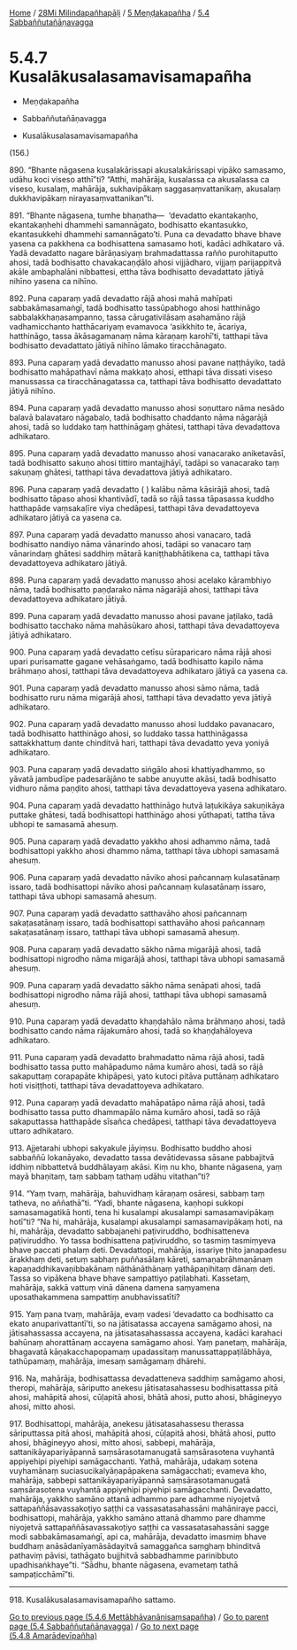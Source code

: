 
[Home](/) / [28Mi Milindapañhapāḷi](../...md) / [5 Meṇḍakapañha](...md) / [5.4 Sabbaññutañāṇavagga](../28Mi/5/5.4.md)

# 5.4.7 Kusalākusalasamavisamapañha

* Meṇḍakapañha

* Sabbaññutañāṇavagga

* Kusalākusalasamavisamapañha

(156.)

890\. “Bhante nāgasena kusalakārissapi akusalakārissapi vipāko samasamo, udāhu koci viseso atthī”ti? “Atthi, mahārāja, kusalassa ca akusalassa ca viseso, kusalaṃ, mahārāja, sukhavipākaṃ saggasaṃvattanikaṃ, akusalaṃ dukkhavipākaṃ nirayasaṃvattanikan”ti.

891\. “Bhante nāgasena, tumhe bhaṇatha—  ‘devadatto ekantakaṇho, ekantakaṇhehi dhammehi samannāgato, bodhisatto ekantasukko, ekantasukkehi dhammehi samannāgato’ti. Puna ca devadatto bhave bhave yasena ca pakkhena ca bodhisattena samasamo hoti, kadāci adhikataro vā. Yadā devadatto nagare bārāṇasiyaṃ brahmadattassa rañño purohitaputto ahosi, tadā bodhisatto chavakacaṇḍālo ahosi vijjādharo, vijjaṃ parijappitvā akāle ambaphalāni nibbattesi, ettha tāva bodhisatto devadattato jātiyā nihīno yasena ca nihīno.

892\. Puna caparaṃ yadā devadatto rājā ahosi mahā mahīpati sabbakāmasamaṅgī, tadā bodhisatto tassūpabhogo ahosi hatthināgo sabbalakkhaṇasampanno, tassa cārugativilāsaṃ asahamāno rājā vadhamicchanto hatthācariyaṃ evamavoca ‘asikkhito te, ācariya, hatthināgo, tassa ākāsagamanaṃ nāma kāraṇaṃ karohī’ti, tatthapi tāva bodhisatto devadattato jātiyā nihīno lāmako tiracchānagato.

893\. Puna caparaṃ yadā devadatto manusso ahosi pavane naṭṭhāyiko, tadā bodhisatto mahāpathavī nāma makkaṭo ahosi, etthapi tāva dissati viseso manussassa ca tiracchānagatassa ca, tatthapi tāva bodhisatto devadattato jātiyā nihīno.

894\. Puna caparaṃ yadā devadatto manusso ahosi soṇuttaro nāma nesādo balavā balavataro nāgabalo, tadā bodhisatto chaddanto nāma nāgarājā ahosi, tadā so luddako taṃ hatthināgaṃ ghātesi, tatthapi tāva devadattova adhikataro.

895\. Puna caparaṃ yadā devadatto manusso ahosi vanacarako aniketavāsī, tadā bodhisatto sakuṇo ahosi tittiro mantajjhāyī, tadāpi so vanacarako taṃ sakuṇaṃ ghātesi, tatthapi tāva devadattova jātiyā adhikataro.

896\. Puna caparaṃ yadā devadatto ( ) kalābu nāma kāsirājā ahosi, tadā bodhisatto tāpaso ahosi khantivādī, tadā so rājā tassa tāpasassa kuddho hatthapāde vaṃsakaḷīre viya chedāpesi, tatthapi tāva devadattoyeva adhikataro jātiyā ca yasena ca.

897\. Puna caparaṃ yadā devadatto manusso ahosi vanacaro, tadā bodhisatto nandiyo nāma vānarindo ahosi, tadāpi so vanacaro taṃ vānarindaṃ ghātesi saddhiṃ mātarā kaniṭṭhabhātikena ca, tatthapi tāva devadattoyeva adhikataro jātiyā.

898\. Puna caparaṃ yadā devadatto manusso ahosi acelako kārambhiyo nāma, tadā bodhisatto paṇḍarako nāma nāgarājā ahosi, tatthapi tāva devadattoyeva adhikataro jātiyā.

899\. Puna caparaṃ yadā devadatto manusso ahosi pavane jaṭilako, tadā bodhisatto tacchako nāma mahāsūkaro ahosi, tatthapi tāva devadattoyeva jātiyā adhikataro.

900\. Puna caparaṃ yadā devadatto cetīsu sūraparicaro nāma rājā ahosi upari purisamatte gagane vehāsaṅgamo, tadā bodhisatto kapilo nāma brāhmaṇo ahosi, tatthapi tāva devadattoyeva adhikataro jātiyā ca yasena ca.

901\. Puna caparaṃ yadā devadatto manusso ahosi sāmo nāma, tadā bodhisatto ruru nāma migarājā ahosi, tatthapi tāva devadatto yeva jātiyā adhikataro.

902\. Puna caparaṃ yadā devadatto manusso ahosi luddako pavanacaro, tadā bodhisatto hatthināgo ahosi, so luddako tassa hatthināgassa sattakkhattuṃ dante chinditvā hari, tatthapi tāva devadatto yeva yoniyā adhikataro.

903\. Puna caparaṃ yadā devadatto siṅgālo ahosi khattiyadhammo, so yāvatā jambudīpe padesarājāno te sabbe anuyutte akāsi, tadā bodhisatto vidhuro nāma paṇḍito ahosi, tatthapi tāva devadattoyeva yasena adhikataro.

904\. Puna caparaṃ yadā devadatto hatthināgo hutvā laṭukikāya sakuṇikāya puttake ghātesi, tadā bodhisattopi hatthināgo ahosi yūthapati, tattha tāva ubhopi te samasamā ahesuṃ.

905\. Puna caparaṃ yadā devadatto yakkho ahosi adhammo nāma, tadā bodhisattopi yakkho ahosi dhammo nāma, tatthapi tāva ubhopi samasamā ahesuṃ.

906\. Puna caparaṃ yadā devadatto nāviko ahosi pañcannaṃ kulasatānaṃ issaro, tadā bodhisattopi nāviko ahosi pañcannaṃ kulasatānaṃ issaro, tatthapi tāva ubhopi samasamā ahesuṃ.

907\. Puna caparaṃ yadā devadatto satthavāho ahosi pañcannaṃ sakaṭasatānaṃ issaro, tadā bodhisattopi satthavāho ahosi pañcannaṃ sakaṭasatānaṃ issaro, tatthapi tāva ubhopi samasamā ahesuṃ.

908\. Puna caparaṃ yadā devadatto sākho nāma migarājā ahosi, tadā bodhisattopi nigrodho nāma migarājā ahosi, tatthapi tāva ubhopi samasamā ahesuṃ.

909\. Puna caparaṃ yadā devadatto sākho nāma senāpati ahosi, tadā bodhisattopi nigrodho nāma rājā ahosi, tatthapi tāva ubhopi samasamā ahesuṃ.

910\. Puna caparaṃ yadā devadatto khaṇḍahālo nāma brāhmaṇo ahosi, tadā bodhisatto cando nāma rājakumāro ahosi, tadā so khaṇḍahāloyeva adhikataro.

911\. Puna caparaṃ yadā devadatto brahmadatto nāma rājā ahosi, tadā bodhisatto tassa putto mahāpadumo nāma kumāro ahosi, tadā so rājā sakaputtaṃ corapapāte khipāpesi, yato kutoci pitāva puttānaṃ adhikataro hoti visiṭṭhoti, tatthapi tāva devadattoyeva adhikataro.

912\. Puna caparaṃ yadā devadatto mahāpatāpo nāma rājā ahosi, tadā bodhisatto tassa putto dhammapālo nāma kumāro ahosi, tadā so rājā sakaputtassa hatthapāde sīsañca chedāpesi, tatthapi tāva devadattoyeva uttaro adhikataro.

913\. Ajjetarahi ubhopi sakyakule jāyiṃsu. Bodhisatto buddho ahosi sabbaññū lokanāyako, devadatto tassa devātidevassa sāsane pabbajitvā iddhiṃ nibbattetvā buddhālayaṃ akāsi. Kiṃ nu kho, bhante nāgasena, yaṃ mayā bhaṇitaṃ, taṃ sabbaṃ tathaṃ udāhu vitathan”ti?

914\. “Yaṃ tvaṃ, mahārāja, bahuvidhaṃ kāraṇaṃ osāresi, sabbaṃ taṃ tatheva, no aññathā”ti. “Yadi, bhante nāgasena, kaṇhopi sukkopi samasamagatikā honti, tena hi kusalampi akusalampi samasamavipākaṃ hotī”ti? “Na hi, mahārāja, kusalampi akusalampi samasamavipākaṃ hoti, na hi, mahārāja, devadatto sabbajanehi paṭiviruddho, bodhisatteneva paṭiviruddho. Yo tassa bodhisattena paṭiviruddho, so tasmiṃ tasmiṃyeva bhave paccati phalaṃ deti. Devadattopi, mahārāja, issariye ṭhito janapadesu ārakkhaṃ deti, setuṃ sabhaṃ puññasālaṃ kāreti, samaṇabrāhmaṇānaṃ kapaṇaddhikavaṇibbakānaṃ nāthānāthānaṃ yathāpaṇihitaṃ dānaṃ deti. Tassa so vipākena bhave bhave sampattiyo paṭilabhati. Kassetaṃ, mahārāja, sakkā vattuṃ vinā dānena damena saṃyamena uposathakammena sampattiṃ anubhavissatīti?

915\. Yaṃ pana tvaṃ, mahārāja, evaṃ vadesi ‘devadatto ca bodhisatto ca ekato anuparivattantī’ti, so na jātisatassa accayena samāgamo ahosi, na jātisahassassa accayena, na jātisatasahassassa accayena, kadāci karahaci bahūnaṃ ahorattānaṃ accayena samāgamo ahosi. Yaṃ panetaṃ, mahārāja, bhagavatā kāṇakacchapopamaṃ upadassitaṃ manussattappaṭilābhāya, tathūpamaṃ, mahārāja, imesaṃ samāgamaṃ dhārehi.

916\. Na, mahārāja, bodhisattassa devadatteneva saddhiṃ samāgamo ahosi, theropi, mahārāja, sāriputto anekesu jātisatasahassesu bodhisattassa pitā ahosi, mahāpitā ahosi, cūḷapitā ahosi, bhātā ahosi, putto ahosi, bhāgineyyo ahosi, mitto ahosi.

917\. Bodhisattopi, mahārāja, anekesu jātisatasahassesu therassa sāriputtassa pitā ahosi, mahāpitā ahosi, cūḷapitā ahosi, bhātā ahosi, putto ahosi, bhāgineyyo ahosi, mitto ahosi, sabbepi, mahārāja, sattanikāyapariyāpannā saṃsārasotamanugatā saṃsārasotena vuyhantā appiyehipi piyehipi samāgacchanti. Yathā, mahārāja, udakaṃ sotena vuyhamānaṃ suciasucikalyāṇapāpakena samāgacchati; evameva kho, mahārāja, sabbepi sattanikāyapariyāpannā saṃsārasotamanugatā saṃsārasotena vuyhantā appiyehipi piyehipi samāgacchanti. Devadatto, mahārāja, yakkho samāno attanā adhammo pare adhamme niyojetvā sattapaññāsavassakoṭiyo saṭṭhi ca vassasatasahassāni mahāniraye pacci, bodhisattopi, mahārāja, yakkho samāno attanā dhammo pare dhamme niyojetvā sattapaññāsavassakoṭiyo saṭṭhi ca vassasatasahassāni sagge modi sabbakāmasamaṅgī, api ca, mahārāja, devadatto imasmiṃ bhave buddhaṃ anāsādanīyamāsādayitvā samaggañca saṃghaṃ bhinditvā pathaviṃ pāvisi, tathāgato bujjhitvā sabbadhamme parinibbuto upadhisaṅkhaye”ti. “Sādhu, bhante nāgasena, evametaṃ tathā sampaṭicchāmī”ti.

---

918\. Kusalākusalasamavisamapañho sattamo.



[Go to previous page (5.4.6 Mettābhāvanānisaṃsapañha)](5.4.6.md) / [Go to parent page (5.4 Sabbaññutañāṇavagga)](../28Mi/5/5.4.md) / [Go to next page (5.4.8 Amarādevīpañha)](5.4.8.md)


